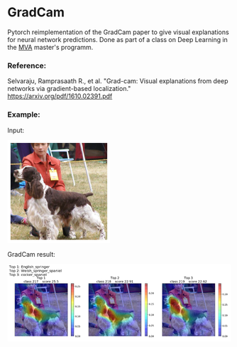 # GradCam
Pytorch reimplementation of the GradCam paper to give visual explanations for neural network predictions. Done as part of a class on Deep Learning in the [MVA](https://www.master-mva.com/) master's programm.

### Reference: 
Selvaraju, Ramprasaath R., et al. "Grad-cam: Visual explanations from deep networks via gradient-based localization." https://arxiv.org/pdf/1610.02391.pdf


### Example:
Input:

![Example input](example1_in.png)

GradCam result:

![Example output](example1_result.png)
